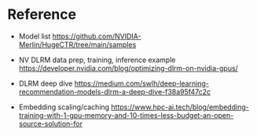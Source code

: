 # Reference 

- Model list
https://github.com/NVIDIA-Merlin/HugeCTR/tree/main/samples

- NV DLRM data prep, training, inference example
https://developer.nvidia.com/blog/optimizing-dlrm-on-nvidia-gpus/

- DLRM deep dive
https://medium.com/swlh/deep-learning-recommendation-models-dlrm-a-deep-dive-f38a95f47c2c

- Embedding scaling/caching
https://www.hpc-ai.tech/blog/embedding-training-with-1-gpu-memory-and-10-times-less-budget-an-open-source-solution-for
